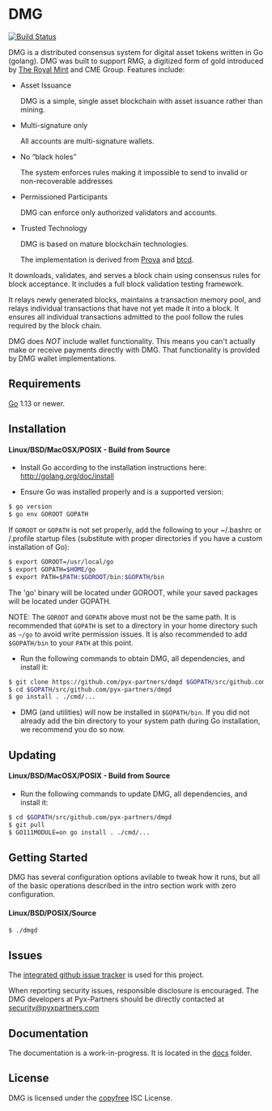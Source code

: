 DMG
===

[![Build Status](https://travis-ci.org/pyx-partners/dmgd.svg?branch=master)](https://travis-ci.org/pyx-partners/dmgd.svg?branch=master)

DMG is a distributed consensus system for digital asset tokens written in Go (golang).
DMG was built to support RMG, a digitized form of gold introduced by [The Royal Mint](http://www.royalmint.com/rmg)
and CME Group.  Features include:

 * Asset Issuance

   DMG is a simple, single asset blockchain with asset issuance rather than mining.

 * Multi-signature only

   All accounts are multi-signature wallets.

 * No “black holes”

   The system enforces rules making it impossible to send to invalid or non-recoverable addresses

 * Permissioned Participants

   DMG can enforce only authorized validators and accounts.

 * Trusted Technology

   DMG is based on mature blockchain technologies.

   The implementation is derived from [Prova](https://github.com/BitGo/prova) and [btcd](https://github.com/btcsuite/btcd).

It downloads, validates, and serves a block chain using consensus rules for block acceptance.  It includes a full block validation testing framework.

It relays newly generated blocks, maintains a transaction memory pool, and
relays individual transactions that have not yet made it into a block.  It
ensures all individual transactions admitted to the pool follow the rules
required by the block chain.

DMG does *NOT* include wallet functionality.  This means you can't actually make or receive payments directly with DMG.  That functionality is provided by DMG wallet implementations.

## Requirements

[Go](http://golang.org) 1.13 or newer.

## Installation

#### Linux/BSD/MacOSX/POSIX - Build from Source

- Install Go according to the installation instructions here:
  http://golang.org/doc/install

- Ensure Go was installed properly and is a supported version:

```bash
$ go version
$ go env GOROOT GOPATH
```

If `GOROOT` or `GOPATH` is not set properly, add the following to your ~/.bashrc or /.profile startup files (substitute with proper directories if you have a custom installation of Go):

```bash
$ export GOROOT=/usr/local/go
$ export GOPATH=$HOME/go
$ export PATH=$PATH:$GOROOT/bin:$GOPATH/bin
```

The 'go' binary will be located under GOROOT, while your saved packages will be located under GOPATH.

NOTE: The `GOROOT` and `GOPATH` above must not be the same path.  It is
recommended that `GOPATH` is set to a directory in your home directory such as
`~/go` to avoid write permission issues.  It is also recommended to add
`$GOPATH/bin` to your `PATH` at this point.

- Run the following commands to obtain DMG, all dependencies, and install it:

```bash
$ git clone https://github.com/pyx-partners/dmgd $GOPATH/src/github.com/pyx-partners/dmgd
$ cd $GOPATH/src/github.com/pyx-partners/dmgd
$ go install . ./cmd/...
```

- DMG (and utilities) will now be installed in ```$GOPATH/bin```.  If you did
  not already add the bin directory to your system path during Go installation,
  we recommend you do so now.

## Updating

#### Linux/BSD/MacOSX/POSIX - Build from Source

- Run the following commands to update DMG, all dependencies, and install it:

```bash
$ cd $GOPATH/src/github.com/pyx-partners/dmgd
$ git pull
$ GO111MODULE=on go install . ./cmd/...
```

## Getting Started

DMG has several configuration options avilable to tweak how it runs, but all
of the basic operations described in the intro section work with zero
configuration.

#### Linux/BSD/POSIX/Source

```bash
$ ./dmgd
```

## Issues

The [integrated github issue tracker](https://github.com/pyx-partners/dmgd/issues)
is used for this project.

When reporting security issues, responsible disclosure is encouraged. The DMG developers at Pyx-Partners should be directly contacted at security@pyxpartners.com

## Documentation

The documentation is a work-in-progress.  It is located in the [docs](https://github.com/pyx-partners/dmgd/tree/master/docs) folder.

## License

DMG is licensed under the [copyfree](http://copyfree.org) ISC License.

